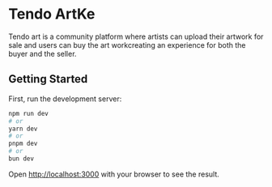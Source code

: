 # Tendo ArtKe

Tendo art is a community platform where artists can upload their artwork for sale and users can buy the art workcreating an experience for both the buyer and the seller.


## Getting Started

First, run the development server:

```bash
npm run dev
# or
yarn dev
# or
pnpm dev
# or
bun dev
```

Open [http://localhost:3000](http://localhost:3000) with your browser to see the result.

